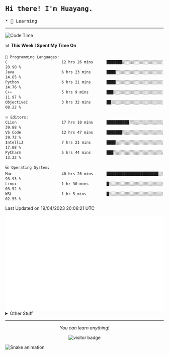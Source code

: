 <h2>
    <samp>Hi there! I'm Huayang.</samp>
</h2>
<p>
    <samp>
        * 🧐 Learning
    </samp>
</p>

<hr>

<!--START_SECTION:waka-->
![Code Time](http://img.shields.io/badge/Code%20Time-725%20hrs%2027%20mins-blue)

📊 **This Week I Spent My Time On** 

```text
💬 Programming Languages: 
C                        12 hrs 26 mins      ███████░░░░░░░░░░░░░░░░░░   28.90 % 
Java                     6 hrs 23 mins       ████░░░░░░░░░░░░░░░░░░░░░   14.85 % 
Python                   6 hrs 21 mins       ████░░░░░░░░░░░░░░░░░░░░░   14.76 % 
C++                      5 hrs 9 mins        ███░░░░░░░░░░░░░░░░░░░░░░   11.97 % 
ObjectiveC               3 hrs 32 mins       ██░░░░░░░░░░░░░░░░░░░░░░░   08.22 % 

🔥 Editors: 
CLion                    17 hrs 10 mins      ██████████░░░░░░░░░░░░░░░   39.88 % 
VS Code                  12 hrs 47 mins      ███████░░░░░░░░░░░░░░░░░░   29.72 % 
IntelliJ                 7 hrs 21 mins       ████░░░░░░░░░░░░░░░░░░░░░   17.08 % 
PyCharm                  5 hrs 44 mins       ███░░░░░░░░░░░░░░░░░░░░░░   13.32 % 

💻 Operating System: 
Mac                      40 hrs 26 mins      ███████████████████████░░   93.93 % 
Linux                    1 hr 30 mins        █░░░░░░░░░░░░░░░░░░░░░░░░   03.52 % 
WSL                      1 hr 5 mins         █░░░░░░░░░░░░░░░░░░░░░░░░   02.55 % 
```


 Last Updated on 19/04/2023 20:06:21 UTC
<!--END_SECTION:waka-->

<picture>
    <img src="/github-metrics.svg" alt="github metrics" style='visibility:visible'>
</picture>

<details>
  <summary>Other Stuff</summary>
  <br />
<!--   
  <p align="left">
    <img height="180em" src="https://github-readme-streak-stats.herokuapp.com/?user=GuillaumeFalourd" />
    
  </p> -->

  * 🏆 Some GitHub statistical reports:
  
  <img width="100%" src="https://github-profile-trophy.vercel.app/?username=xmchxup&column=7">
  <p align="left">  
    <img height="180em" src="https://github-readme-stats.vercel.app/api?username=xmchxup&hide_border=true&show_icons=true&include_all_commits=true&bg_color=0,EC6C6C,FFD479,FFFC79,73FA79&theme=graywhite&locale=en" />
    <img height="180em" src="https://github-readme-stats.vercel.app/api/top-langs/?username=xmchxup&hide=css,scss,html&langs_count=8&hide_border=true&layout=compact&bg_color=0,73FA79,73FDFF,D783FF&theme=graywhite&locale=en" />
  </p>
  
  <img width="100%" src="https://github-profile-summary-cards.vercel.app/api/cards/profile-details?username=xmchxup&theme=github" />
 
</a>
</details>
<hr>
<p align="center">
    <i>You can learn anything!</i>
    <p align="center">
        <img src="https://visitor-badge.laobi.icu/badge?page_id=xmchxup" alt="visitor badge"/>       
    </p>
</p>

![Snake animation](https://github.com/XmchxUp/XmchxUp/blob/output/github-contribution-grid-snake.gif)



